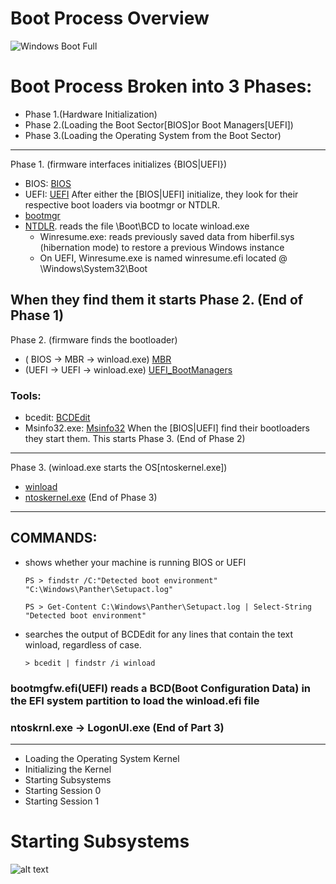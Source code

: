 # Boot Process Overview
![Windows Boot Full](http://1.bp.blogspot.com/-MaRtDTHH1Vo/UysJF8KXNbI/AAAAAAAAALo/D6Kt2f8Gpmo/s1600/Walkthrough_Diagram.jpg)

# Boot Process Broken into 3 Phases:
 - Phase 1.(Hardware Initialization)
 - Phase 2.(Loading the Boot Sector[BIOS]or Boot Managers[UEFI])
 - Phase 3.(Loading the Operating System from the Boot Sector)
-----------------------------------------------------------------------------------------------------------------------------------------------------------------------------------------------------------
Phase 1. (firmware interfaces initializes {BIOS|UEFI})
   - BIOS: [BIOS](Additional_Information/BIOS.md)
   - UEFI: [UEFI](Additional_Information/UEFI.md)
After either the [BIOS|UEFI] initialize, they look for their respective boot loaders via bootmgr or NTDLR.
 - [bootmgr](Additional_Information) 
 - [NTDLR](Additional_Information/NTDLR.md). 
 reads the file \Boot\BCD to locate winload.exe
    - Winresume.exe: reads previously saved data from hiberfil.sys (hibernation mode) to restore a previous Windows instance
    - On UEFI, Winresume.exe is named winresume.efi located @ \Windows\System32\Boot   
  
When they find them it starts Phase 2. (End of Phase 1)
-----------------------------------------------------------------------------------------------------------------------------------------------------------------------------------------------------------
Phase 2. (firmware finds the bootloader)
- ( BIOS -> MBR -> winload.exe) [MBR](Additional_Information/MBR.md)
- (UEFI -> UEFI -> winload.exe) [UEFI_BootManagers](Additional_Information/UEFI_BootManagers.md)
### Tools:
 - bcedit: [BCDEdit](Additional_Information/BDCEdit.md)
 - Msinfo32.exe: [Msinfo32](Additional_Information/Msinfo32.md)
When the [BIOS|UEFI] find their bootloaders they start them.
This starts Phase 3. (End of Phase 2)
-----------------------------------------------------------------------------------------------------------------------------------------------------------------------------------------------------------
Phase 3. (winload.exe starts the OS[ntoskernel.exe])
- [winload](Additional_Information/winload.md)
- [ntoskernel.exe](Additional_Information/ntoskernel.md)
(End of Phase 3)
----------------------------------------------------------------------------------------------------------------------------------------------------------------------------------------------------------   
## COMMANDS: 
- shows whether your machine is running BIOS or UEFI

      PS > findstr /C:"Detected boot environment" "C:\Windows\Panther\Setupact.log"
   
      PS > Get-Content C:\Windows\Panther\Setupact.log | Select-String "Detected boot environment"

- searches the output of BCDEdit for any lines that contain the text winload, regardless of case.

      > bcedit | findstr /i winload

 
 ### bootmgfw.efi(UEFI) reads a BCD(Boot Configuration Data) in the EFI system partition to load the winload.efi file


 ### ntoskrnl.exe -> LogonUI.exe (End of Part 3)
--------------------------------------------------------------------------------------------------------------------------------------------------------------
 - Loading the Operating System Kernel
 - Initializing the Kernel
 - Starting Subsystems
 - Starting Session 0
 - Starting Session 1

# Starting Subsystems
![alt text](https://git.cybbh.space/os/public/-/raw/master/os/modules/006_windows_boot_process/pages/winboot1.png)

 

